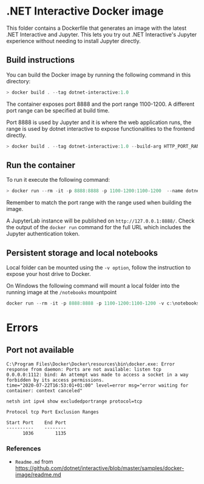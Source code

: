 # .NET Interactive Docker image

This folder contains a Dockerfile that generates an image with the latest .NET Interactive and Jupyter. This lets you try out .NET Interactive's Jupyter experience without needing to install Jupyter directly.

## Build instructions

You can build the Docker image by running the following command in this directory:

```powershell
> docker build . --tag dotnet-interactive:1.0
```

The container exposes port 8888 and the port range 1100-1200. A different port range can be specified at build time.

Port 8888 is used by Jupyter and it is where the web application runs, the range is used by dotnet interactive to expose functionalities to the frontend directly.

```powershell
> docker build . --tag dotnet-interactive:1.0 --build-arg HTTP_PORT_RANGE=1000-1100
```

## Run the container

To run it execute the following command:

```powershell
> docker run --rm -it -p 8888:8888 -p 1100-1200:1100-1200  --name dotnet-interactive-image dotnet-interactive:1.0
```

Remember to match the port range with the range used when building the image.

A JupyterLab instance will be published on `http://127.0.0.1:8888/`. Check the output of the `docker run` command for the full URL which includes the Jupyter authentication token.

## Persistent storage and local notebooks

Local folder can be mounted using the `-v option`, follow the instruction to expose your host drive to Docker.

On Windows the following command will mount a local folder into the running image at the `/notebooks` mountpoint

```powershell
docker run --rm -it -p 8888:8888 -p 1100-1200:1100-1200 -v c:\notebooks:/notebooks --name dotnet-interactive-image dotnet-interactive:1.0
```

# Errors
## Port not available
```
C:\Program Files\Docker\Docker\resources\bin\docker.exe: Error response from daemon: Ports are not available: listen tcp 0.0.0.0:1112: bind: An attempt was made to access a socket in a way forbidden by its access permissions.
time="2020-07-22T16:53:01+01:00" level=error msg="error waiting for container: context canceled"
```
```
netsh int ipv4 show excludedportrange protocol=tcp

Protocol tcp Port Exclusion Ranges

Start Port    End Port
----------    --------
      1036        1135
```

### References
* `Readme.md` from https://github.com/dotnet/interactive/blob/master/samples/docker-image/readme.md